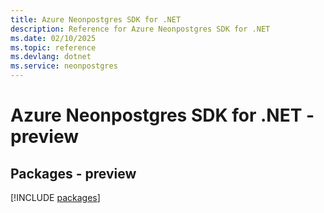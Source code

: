 ```yaml
---
title: Azure Neonpostgres SDK for .NET
description: Reference for Azure Neonpostgres SDK for .NET
ms.date: 02/10/2025
ms.topic: reference
ms.devlang: dotnet
ms.service: neonpostgres
---
```

# Azure Neonpostgres SDK for .NET - preview
## Packages - preview
[!INCLUDE [packages](neonpostgres-index.md)]